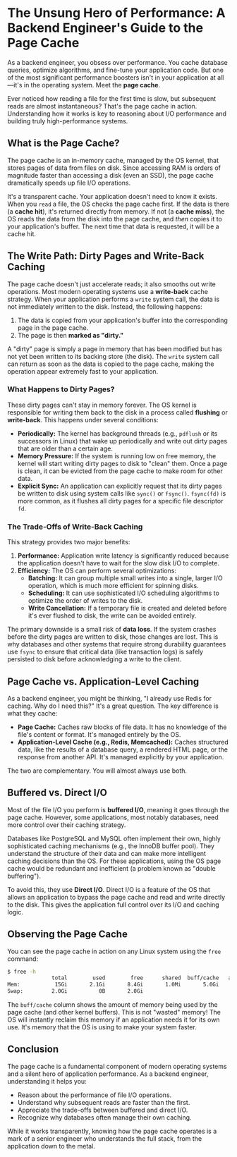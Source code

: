 # The Unsung Hero of Performance: A Backend Engineer's Guide to the Page Cache

As a backend engineer, you obsess over performance. You cache database queries, optimize algorithms, and fine-tune your application code. But one of the most significant performance boosters isn't in your application at all—it's in the operating system. Meet the **page cache**.

Ever noticed how reading a file for the first time is slow, but subsequent reads are almost instantaneous? That's the page cache in action. Understanding how it works is key to reasoning about I/O performance and building truly high-performance systems.

## What is the Page Cache?

The page cache is an in-memory cache, managed by the OS kernel, that stores pages of data from files on disk. Since accessing RAM is orders of magnitude faster than accessing a disk (even an SSD), the page cache dramatically speeds up file I/O operations.

It's a transparent cache. Your application doesn't need to know it exists. When you `read` a file, the OS checks the page cache first. If the data is there (a **cache hit**), it's returned directly from memory. If not (a **cache miss**), the OS reads the data from the disk into the page cache, and *then* copies it to your application's buffer. The next time that data is requested, it will be a cache hit.

## The Write Path: Dirty Pages and Write-Back Caching

The page cache doesn't just accelerate reads; it also smooths out write operations. Most modern operating systems use a **write-back** cache strategy. When your application performs a `write` system call, the data is not immediately written to the disk. Instead, the following happens:

1.  The data is copied from your application's buffer into the corresponding page in the page cache.
2.  The page is then **marked as "dirty."**

A "dirty" page is simply a page in memory that has been modified but has not yet been written to its backing store (the disk). The `write` system call can return as soon as the data is copied to the page cache, making the operation appear extremely fast to your application.

### What Happens to Dirty Pages?

These dirty pages can't stay in memory forever. The OS kernel is responsible for writing them back to the disk in a process called **flushing** or **write-back**. This happens under several conditions:

*   **Periodically:** The kernel has background threads (e.g., `pdflush` or its successors in Linux) that wake up periodically and write out dirty pages that are older than a certain age.
*   **Memory Pressure:** If the system is running low on free memory, the kernel will start writing dirty pages to disk to "clean" them. Once a page is clean, it can be evicted from the page cache to make room for other data.
*   **Explicit Sync:** An application can explicitly request that its dirty pages be written to disk using system calls like `sync()` or `fsync()`. `fsync(fd)` is more common, as it flushes all dirty pages for a specific file descriptor `fd`.

### The Trade-Offs of Write-Back Caching

This strategy provides two major benefits:

1.  **Performance:** Application write latency is significantly reduced because the application doesn't have to wait for the slow disk I/O to complete.
2.  **Efficiency:** The OS can perform several optimizations:
    *   **Batching:** It can group multiple small writes into a single, larger I/O operation, which is much more efficient for spinning disks.
    *   **Scheduling:** It can use sophisticated I/O scheduling algorithms to optimize the order of writes to the disk.
    *   **Write Cancellation:** If a temporary file is created and deleted before it's ever flushed to disk, the write can be avoided entirely.

The primary downside is a small risk of **data loss**. If the system crashes before the dirty pages are written to disk, those changes are lost. This is why databases and other systems that require strong durability guarantees use `fsync` to ensure that critical data (like transaction logs) is safely persisted to disk before acknowledging a write to the client.

## Page Cache vs. Application-Level Caching

As a backend engineer, you might be thinking, "I already use Redis for caching. Why do I need this?" It's a great question. The key difference is what they cache:

*   **Page Cache:** Caches raw blocks of file data. It has no knowledge of the file's content or format. It's managed entirely by the OS.
*   **Application-Level Cache (e.g., Redis, Memcached):** Caches structured data, like the results of a database query, a rendered HTML page, or the response from another API. It's managed explicitly by your application.

The two are complementary. You will almost always use both.

## Buffered vs. Direct I/O

Most of the file I/O you perform is **buffered I/O**, meaning it goes through the page cache. However, some applications, most notably databases, need more control over their caching strategy.

Databases like PostgreSQL and MySQL often implement their own, highly sophisticated caching mechanisms (e.g., the InnoDB buffer pool). They understand the structure of their data and can make more intelligent caching decisions than the OS. For these applications, using the OS page cache would be redundant and inefficient (a problem known as "double buffering").

To avoid this, they use **Direct I/O**. Direct I/O is a feature of the OS that allows an application to bypass the page cache and read and write directly to the disk. This gives the application full control over its I/O and caching logic.

## Observing the Page Cache

You can see the page cache in action on any Linux system using the `free` command:

```bash
$ free -h
              total        used        free      shared  buff/cache   available
Mem:           15Gi       2.1Gi       8.4Gi       1.0Mi       5.0Gi        13Gi
Swap:         2.0Gi          0B       2.0Gi
```

The `buff/cache` column shows the amount of memory being used by the page cache (and other kernel buffers). This is not "wasted" memory! The OS will instantly reclaim this memory if an application needs it for its own use. It's memory that the OS is using to make your system faster.

## Conclusion

The page cache is a fundamental component of modern operating systems and a silent hero of application performance. As a backend engineer, understanding it helps you:

*   Reason about the performance of file I/O operations.
*   Understand why subsequent reads are faster than the first.
*   Appreciate the trade-offs between buffered and direct I/O.
*   Recognize why databases often manage their own caching.

While it works transparently, knowing how the page cache operates is a mark of a senior engineer who understands the full stack, from the application down to the metal.
